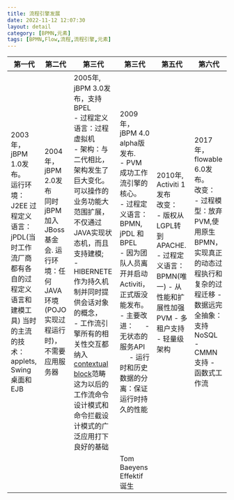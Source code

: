 ```yaml
---
title: 流程引擎发展
date: 2022-11-12 12:07:30
layout: detail
category: [BPMN,元素]
tags: [BPMN,Flow,流程,流程引擎,元素]
---
```



| 第一代                                                                                                                                                    | 第二代                                                                                                          | 第三代                                                                                                                                                                                                                                                                                                                                                                                                                                                              | 第三代                                                                                                                                                                                                                                                                 | 第五代                                                                                                                                        | 第六代                                                                                                                                                                      |
| ----------------------------------------------------------------------------------------------------------------------------------------------------------- | ----------------------------------------------------------------------------------------------------------------- | --------------------------------------------------------------------------------------------------------------------------------------------------------------------------------------------------------------------------------------------------------------------------------------------------------------------------------------------------------------------------------------------------------------------------------------------------------------------- | ------------------------------------------------------------------------------------------------------------------------------------------------------------------------------------------------------------------------------------------------------------------------ | ----------------------------------------------------------------------------------------------------------------------------------------------- | ----------------------------------------------------------------------------------------------------------------------------------------------------------------------------- |
| 2003年， jBPM 1.0发布。<br/> 运行环境：J2EE 过程定义语言：jPDL(当时工作流厂商都有各自的过程定义语言和建模工具) 当时的主流的技术： applets, Swing桌面和EJB | 2004年，jBPM 2.0发布<br/> 同时jBPM加入JBoss基金会. 运行环境：任何JAVA环境(POJO实现过程运行时)，不需要应用服务器 | 2005年, jBPM 3.0发布，支持BPEL<br/> - 过程定义语言：过程虚拟机 <br/> - 架构：与二代相比，架构发生了巨大变化。可以操作的业务功能大范围扩展，不仅通过JAVA实现状态机，而且支持建模; <br/> - HIBERNETE作为持久机制并同时提供会话对象的概念， <br/> - 工作流引擎所有的相关性交互都纳入[contextual block](https://docs.jboss.org/jbpm/v3.2/javadoc-jpdl/org/jbpm/JbpmContext.html)范畴 <br/> 这为以后的工作流命令设计模式和命令拦截设计模式的广泛应用打下良好的基础 <br/> | 2009年， jBPM 4.0 alpha版发布.<br/> - PVM 成功工作流引擎的核心。 <br/> - 过程定义语言：BPMN, jPDL 和 BPEL <br/> - 因为团队人员离开并启动Activiti，正式版没能发布。 <br/> - 主要改进：      - 无状态的服务API      - 运行时和历史数据的分离：保证运行时持久的性能 | 2010年, Activiti 1发布<br/> 改变： <br/> - 版权从LGPL转到APACHE. - 过程定义语言：BPMN(唯一) - 从性能和扩展性加强PVM - 多租户支持 - 轻量级架构 | 2017年，flowable 6.0发布。<br/> 改变： <br/> - 过程模型：放弃PVM,使用原生BPMN，实现真正的动态过程执行和复杂的过程迁移 - 数据远完全抽象：支持NoSQL - CMMN支持 - 函数式工作流 |
| <br/>                                                                                                                                                     | <br/>                                                                                                           | <br/>                                                                                                                                                                                                                                                                                                                                                                                                                                                               | Tom Baeyens Effektif 诞生                                                                                                                                                                                                                                              | <br/>                                                                                                                                         | <br/>                                                                                                                                                                       |
